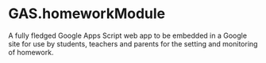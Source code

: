 GAS.homeworkModule
==================

A fully fledged Google Apps Script web app to be embedded in a Google site for use by students, teachers and parents for the setting and monitoring of homework. 
